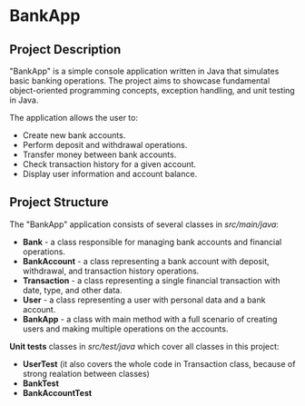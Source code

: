 # BankApp
## Project Description
"BankApp" is a simple console application written in Java that simulates basic banking operations. The project aims to showcase fundamental object-oriented programming concepts, exception handling, and unit testing in Java.

The application allows the user to:

- Create new bank accounts.
- Perform deposit and withdrawal operations.
- Transfer money between bank accounts.
- Check transaction history for a given account.
- Display user information and account balance.

## Project Structure
The "BankApp" application consists of several classes in *src/main/java*:

- **Bank** - a class responsible for managing bank accounts and financial operations.
- **BankAccount** - a class representing a bank account with deposit, withdrawal, and transaction history operations.
- **Transaction** - a class representing a single financial transaction with date, type, and other data.
- **User** - a class representing a user with personal data and a bank account.
- **BankApp** - a class with main method with a full scenario of creating users and making multiple operations on the accounts.

**Unit tests** classes in *src/test/java* which cover all classes in this project:
- **UserTest** (it also covers the whole code in Transaction class, because of strong realation between classes)
- **BankTest**
- **BankAccountTest**
